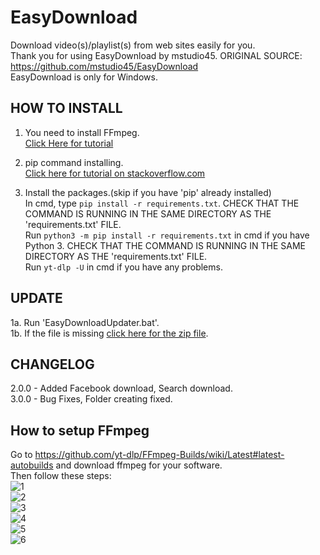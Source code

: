 # EasyDownload
Download video(s)/playlist(s) from web sites easily for you. <br />
Thank you for using EasyDownload by mstudio45. ORIGINAL SOURCE: https://github.com/mstudio45/EasyDownload <br />
EasyDownload is only for Windows.<br />

## HOW TO INSTALL
1. You need to install FFmpeg.<br />
  [Click Here for tutorial](https://github.com/mstudio45/EasyDownload#how-to-setup-ffmpeg) <br />

2. pip command installing.<br />
  [Click here for tutorial on stackoverflow.com](https://stackoverflow.com/questions/4750806/how-can-i-install-pip-on-windows)<br />

3. Install the packages.(skip if you have 'pip' already installed)<br />
  In cmd, type `pip install -r requirements.txt`. CHECK THAT THE COMMAND IS RUNNING IN THE SAME DIRECTORY AS THE 'requirements.txt' FILE.<br />
  Run `python3 -m pip install -r requirements.txt` in cmd if you have Python 3. CHECK THAT THE COMMAND IS RUNNING IN THE SAME DIRECTORY AS THE 'requirements.txt' FILE.<br />
  Run `yt-dlp -U` in cmd if you have any problems.<br />

## UPDATE
1a. Run 'EasyDownloadUpdater.bat'.<br />
1b. If the file is missing [click here for the zip file](https://github.com/mstudio45/EasyDownload/archive/refs/heads/main.zip).<br />

## CHANGELOG
2.0.0 - Added Facebook download, Search download.<br />
3.0.0 - Bug Fixes, Folder creating fixed.<br />

## How to setup FFmpeg
Go to https://github.com/yt-dlp/FFmpeg-Builds/wiki/Latest#latest-autobuilds and download ffmpeg for your software.<br />
Then follow these steps:<br />
![1](https://user-images.githubusercontent.com/69036065/170269277-fb50626f-9837-4c09-96f1-083a8d1649ba.png)<br />
![2](https://user-images.githubusercontent.com/69036065/170269298-84b8ebf6-d1fc-471a-9cca-81f693c5a2cd.png)<br />
![3](https://user-images.githubusercontent.com/69036065/170269301-72600b6d-3811-4fe4-afc8-244a339947b9.png)<br />
![4](https://user-images.githubusercontent.com/69036065/170269303-88cf865f-751f-4901-ab34-b9f334c42977.png)<br />
![5](https://user-images.githubusercontent.com/69036065/170269307-9a2e63ed-38eb-4fd0-9d42-ded9dee0ce42.png)<br />
![6](https://user-images.githubusercontent.com/69036065/170269313-3035b6ab-8ee8-4a61-9169-56b4161f13d5.png)<br />
